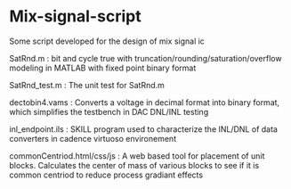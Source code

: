 # Mix-signal-script

Some script developed for the design of mix signal ic

SatRnd.m : bit and cycle true with truncation/rounding/saturation/overflow modeling in MATLAB with fixed point binary format

SatRnd_test.m : The unit test for SatRnd.m

dectobin4.vams : Converts a voltage in decimal format into binary format, which simplifies the testbench in DAC DNL/INL testing

inl_endpoint.ils : SKILL program used to characterize the INL/DNL of data converters in cadence virtuoso environement

commonCentriod.html/css/js : A web based tool for placement of unit blocks. Calculates the center of mass of various blocks to see if it is common centriod to reduce process gradiant effects
